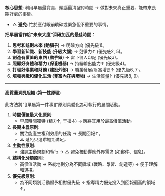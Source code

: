 

**核心思想**: 利用早晨最寶貴、頭腦最清醒的時間 → 做對未來真正重要、能帶來長期好處的事情。
*   △ **避免**: 忙於應付眼前瑣碎或緊急但不重要的事情。

**把早晨當作給“未來大廈”添磚加瓦的最佳時間**：

1.  **思考和規劃未來 (動腦子)** → 明確方向 (優先級1)。
2.  **學習新知識、新技能 (升級大腦)** → 競爭力↑ (優先級2, 5)。
3.  **創造有價值的東西 (動手做)** → 留下個人印記 (優先級3)。
4.  **照顧好身體和精力 (保養機器)** → 持續輸出能力↑ (優先級4)。
5.  **打理好事業和財務 (建設外部)** → 職業發展/財富增長↑ (優先級6, 7)。
6.  **培養興趣和優化生活 (豐富內在與環境)** → 生活質量↑ (優先級8, 9)。

---

#### **高質量洞見組織 (第一性原理)**

此方法將“[[早晨第一件事]]”原則具體化為可執行的晨間活動。

1.  **時間價值最大化原則**:
    *   早晨時間獨特 (精力↑, 干擾↓) → 應將其用於最高價值活動。
2.  **長期主義原則**:
    *   關注能產生複利效應的任務 → 長期回報↑。
    *   △ 避免只追求短期滿足。
3.  **主動性原則**:
    *   強調主動規劃和執行 → △ 避免被動響應外界需求 (如郵件、信息)。
4.  **結構化分類原則**:
    *   高價值活動 → 系統地劃分為不同領域 (戰略、學習、創造等) → 便于理解和選擇。
5.  **優先級原則**:
    *   為不同類別活動賦予相對優先級 → 指導精力優先投入到回報最高的領域↑。